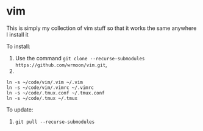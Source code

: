 # vim

This is simply my collection of vim stuff so that it works the same anywhere I install it

To install: 
1. Use the command `git clone --recurse-submodules https://github.com/wrmoon/vim.git`, 
2. 
```
ln -s ~/code/vim/.vim ~/.vim
ln -s ~/code/vim/.vimrc ~/.vimrc
ln -s ~/code/.tmux.conf ~/.tmux.conf
ln -s ~/code/.tmux ~/.tmux
```
To update:
1. `git pull --recurse-submodules`


